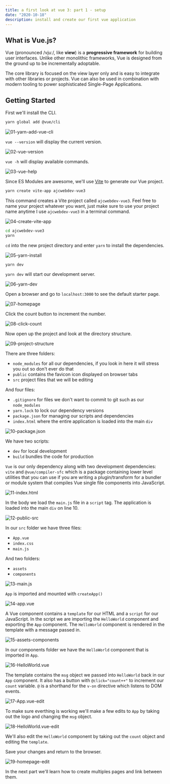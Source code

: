 ```yaml
---
title: a first look at vue 3: part 1 - setup
date: "2020-10-18"
description: install and create our first vue application
---
```


## What is Vue.js?

Vue (pronounced /vjuː/, like **view**) is a **progressive framework** for building user interfaces. Unlike other monolithic frameworks, Vue is designed from the ground up to be incrementally adoptable.

The core library is focused on the view layer only and is easy to integrate with other libraries or projects. Vue can also be used in combination with modern tooling to power sophisticated Single-Page Applications.

## Getting Started

First we'll install the CLI.

```bash
yarn global add @vue/cli
```

![01-yarn-add-vue-cli](https://dev-to-uploads.s3.amazonaws.com/i/wvdqwfgn9jav121sejgc.jpg)

`vue --version` will display the current version.

![02-vue-version](https://dev-to-uploads.s3.amazonaws.com/i/ya7otqbtvjsp8vokfmj8.jpg)

`vue -h` will display available commands.

![03-vue-help](https://dev-to-uploads.s3.amazonaws.com/i/qgx4alhdya4p6am2in3t.jpg)

Since ES Modules are awesome, we'll use [Vite](https://github.com/vitejs/vite) to generate our Vue project.

```bash
yarn create vite-app ajcwebdev-vue3
```

This command creates a Vite project called `ajcwebdev-vue3`. Feel free to name your project whatever you want, just make sure to use your project name anytime I use `ajcwebdev-vue3` in a terminal command.

![04-create-vite-app](https://dev-to-uploads.s3.amazonaws.com/i/5rmlld2taahi898axva6.jpg)

```bash
cd ajcwebdev-vue3
yarn
```

`cd` into the new project directory and enter `yarn` to install the dependencies.

![05-yarn-install](https://dev-to-uploads.s3.amazonaws.com/i/irke83vcmmp522kxlj68.jpg)

```bash
yarn dev
```

`yarn dev` will start our development server.

![06-yarn-dev](https://dev-to-uploads.s3.amazonaws.com/i/ywf6g81xci6lwldz1k34.jpg)

Open a browser and go to `localhost:3000` to see the default starter page.

![07-homepage](https://dev-to-uploads.s3.amazonaws.com/i/sxtv3colexsvqxs8cb25.jpg)

Click the count button to increment the number.

![08-click-count](https://dev-to-uploads.s3.amazonaws.com/i/4r3iaydosui0erwf1y0y.jpg)

Now open up the project and look at the directory structure.

![09-project-structure](https://dev-to-uploads.s3.amazonaws.com/i/5x7dq265wiqyte12yde6.jpg)

There are three folders:
* `node_modules` for all our dependencies, if you look in here it will stress you out so don't ever do that
* `public` contains the favicon icon displayed on browser tabs
* `src` project files that we will be editing

And four files:
* `.gitignore` for files we don't want to commit to git such as our `node_modules`
* `yarn.lock` to lock our dependency versions
* `package.json` for managing our scripts and dependencies
* `index.html` where the entire application is loaded into the main `div`

![10-package.json](https://dev-to-uploads.s3.amazonaws.com/i/7o5t68kdwukksa5iolxq.jpg)

We have two scripts:
* `dev` for local development
* `build` bundles the code for production

`Vue` is our only dependency along with two development dependencies: `vite` and `@vue/compiler-sfc` which is a package containing lower level utilities that you can use if you are writing a plugin/transform for a bundler or module system that compiles Vue single file components into JavaScript.

![11-index.html](https://dev-to-uploads.s3.amazonaws.com/i/dabsf0qikmwzovexchlh.jpg)

In the body we load the `main.js` file in a `script` tag. The application is loaded into the main `div` on line 10.

![12-public-src](https://dev-to-uploads.s3.amazonaws.com/i/xk48l9s43xzehoptl29q.jpg)

In our `src` folder we have three files:
* `App.vue`
* `index.css`
* `main.js`

And two folders:

* `assets`
* `components`

![13-main.js](https://dev-to-uploads.s3.amazonaws.com/i/45b2k5o345574rumtqb9.jpg)

`App` is imported and mounted with `createApp()`

![14-app.vue](https://dev-to-uploads.s3.amazonaws.com/i/xd19f3ghihd6guvlksoj.jpg)

A Vue component contains a `template` for our HTML and a `script` for our JavaScript. In the script we are importing the `HelloWorld` component and exporting the `App` component. The `HelloWorld` component is rendered in the template with a message passed in.

![15-assets-components](https://dev-to-uploads.s3.amazonaws.com/i/qdla1gq85gyy6btv0s5o.jpg)

In our components folder we have the `HelloWorld` component that is imported in `App`.

![16-HelloWorld.vue](https://dev-to-uploads.s3.amazonaws.com/i/xhfz6xobi0ybce9mv3z0.jpg)

The template contains the `msg` object we passed into `HelloWorld` back in our `App` component. It also has a button with `@click="count++"` to increment our `count` variable. `@` is a shorthand for the `v-on` directive which listens to DOM events.

![17-App.vue-edit](https://dev-to-uploads.s3.amazonaws.com/i/7ohzhgxri0o0nyb1fyfm.jpg)

To make sure everthing is working we'll make a few edits to `App` by taking out the logo and changing the `msg` object.

![18-HelloWorld.vue-edit](https://dev-to-uploads.s3.amazonaws.com/i/fgng8mae60nfsgkqxvao.jpg)

We'll also edit the `HelloWorld` component by taking out the `count` object and editing the `template`.

Save your changes and return to the browser.

![19-homepage-edit](https://dev-to-uploads.s3.amazonaws.com/i/sh69a5ttavkv4i4aa23g.jpg)

In the next part we'll learn how to create multiples pages and link between them.